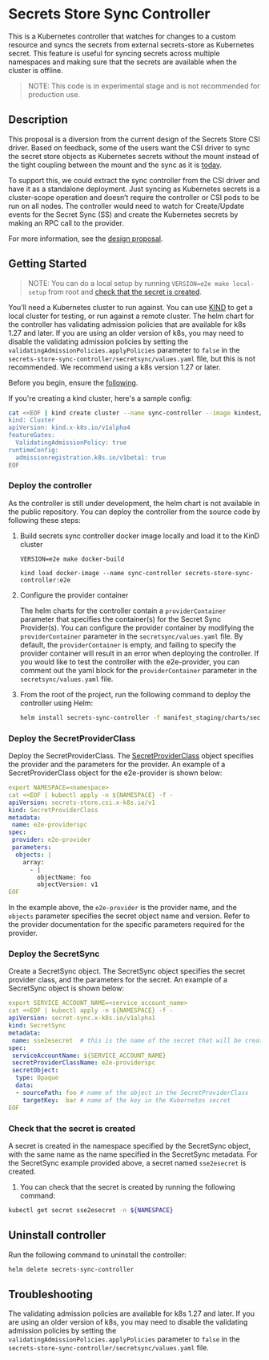 # Secrets Store Sync Controller

This is a Kubernetes controller that watches for changes to a custom resource and syncs the secrets from external secrets-store as Kubernetes secret. This feature is useful for syncing secrets across multiple namespaces and making sure that the secrets are available when the cluster is offline.

> NOTE: This code is in experimental stage and is not recommended for production use.

## Description

This proposal is a diversion from the current design of the Secrets Store CSI driver. Based on feedback, some of the users want the CSI driver to sync the secret store objects as Kubernetes secrets without the mount instead of the tight coupling between the mount and the sync as it is [today](https://secrets-store-csi-driver.sigs.k8s.io/topics/sync-as-kubernetes-secret).

To support this, we could extract the sync controller from the CSI driver and have it as a standalone deployment. Just syncing as Kubernetes secrets is a cluster-scope operation and doesn’t require the controller or CSI pods to be run on all nodes. The controller would need to watch for Create/Update events for the Secret Sync (SS) and create the Kubernetes secrets by making an RPC call to the provider.

For more information, see the [design proposal](https://docs.google.com/document/d/1Ylwpg-YXNw6kC9-kdHNYD3ZKskj9TTIopwIxz5VUOW4/edit#heading=h.n3xa8h2b1inm).

## Getting Started

> NOTE: You can do a local setup by running `VERSION=e2e make local-setup` from 
> root and [check that the secret is created](#check-that-the-secret-is-created).

You’ll need a Kubernetes cluster to run against. You can use [KIND](https://sigs.k8s.io/kind) to get a local cluster for testing, or run against a remote cluster.
The helm chart for the controller has validating admission policies that are available for k8s 1.27 and later. If you are using an older version of k8s, you may need to disable the validating admission policies by setting the `validatingAdmissionPolicies.applyPolicies` parameter to `false` in the `secrets-store-sync-controller/secretsync/values.yaml` file, but this is not recommended. We recommend using a k8s version 1.27 or later.

Before you begin, ensure the [following](https://kubernetes.io/docs/reference/access-authn-authz/validating-admission-policy/#before-you-begin).

If you're creating a kind cluster, here's a sample config:

```bash
cat <<EOF | kind create cluster --name sync-controller --image kindest/node:v1.29.2 --config=-
kind: Cluster
apiVersion: kind.x-k8s.io/v1alpha4
featureGates:
  ValidatingAdmissionPolicy: true
runtimeConfig:
  admissionregistration.k8s.io/v1beta1: true
EOF
```

### Deploy the controller

As the controller is still under development, the helm chart is not available in the public repository. You can deploy the controller from the source code by following these steps:

1. Build secrets sync controller docker image locally and load it to the KinD cluster
   ```shell
   VERSION=e2e make docker-build
   
   kind load docker-image --name sync-controller secrets-store-sync-controller:e2e
   ```

1. Configure the provider container

   The helm charts for the controller contain a `providerContainer` parameter that specifies the container(s) for the Secret Sync Provider(s). You can configure the provider container by modifying the `providerContainer` parameter in the `secretsync/values.yaml` file. By default, the `providerContainer` is empty, and failing to specify the provider container will result in an error when deploying the controller. If you would like to test the controller with the e2e-provider, you can comment out the yaml block for the `providerContainer` parameter in the `secretsync/values.yaml` file.

1. From the root of the project, run the following command to deploy the controller using Helm:

    ```bash
    helm install secrets-sync-controller -f manifest_staging/charts/secrets-store-sync-controller/values.yaml manifest_staging/charts/secrets-store-sync-controller
    ```

### Deploy the SecretProviderClass

Deploy the SecretProviderClass. The [SecretProviderClass](https://secrets-store-csi-driver.sigs.k8s.io/concepts#secretproviderclass) object specifies the provider and the parameters for the provider. An example of a SecretProviderClass object for the e2e-provider is shown below:

```yaml
export NAMESPACE=<namespace>
cat <<EOF | kubectl apply -n ${NAMESPACE} -f -
apiVersion: secrets-store.csi.x-k8s.io/v1
kind: SecretProviderClass
metadata:
 name: e2e-providerspc
spec:
 provider: e2e-provider
 parameters:
  objects: |
    array:
      - |
        objectName: foo
        objectVersion: v1
EOF
```

In the example above, the `e2e-provider` is the provider name, and the `objects` parameter specifies the secret object name and version. Refer to the provider documentation for the specific parameters required for the provider.

### Deploy the SecretSync

Create a SecretSync object. The SecretSync object specifies the secret provider class, and the parameters for the secret. An example of a SecretSync object is shown below:

```yaml
export SERVICE_ACCOUNT_NAME=<service_account_name>
cat <<EOF | kubectl apply -n ${NAMESPACE} -f -
apiVersion: secret-sync.x-k8s.io/v1alpha1
kind: SecretSync
metadata:
 name: sse2esecret  # this is the name of the secret that will be created
spec:
 serviceAccountName: ${SERVICE_ACCOUNT_NAME}
 secretProviderClassName: e2e-providerspc
 secretObject:
  type: Opaque
  data:
  - sourcePath: foo # name of the object in the SecretProviderClass
    targetKey:  bar # name of the key in the Kubernetes secret
EOF
```

### Check that the secret is created

A secret is created in the namespace specified by the SecretSync object, with the same name as the name specified in the SecretSync metadata. For the SecretSync example provided above, a secret named `sse2esecret` is created.

1. You can check that the secret is created by running the following command:
```sh
kubectl get secret sse2esecret -n ${NAMESPACE}
```

## Uninstall controller

Run the following command to uninstall the controller:

```bash
helm delete secrets-sync-controller
```

<!-- Add this section once we have e2e tests 
## Test the controller with e2e-provider
If you want to test the controller with the e2e-provider, follow these steps:

From the root of the project, run the following command to run the e2e tests:
```sh
bats test/bats/e2e-provider-ssc.bats
```
-->

## Troubleshooting
The validating admission policies are available for k8s 1.27 and later. If you are using an older version of k8s, you may need to disable the validating admission policies by setting the `validatingAdmissionPolicies.applyPolicies` parameter to `false` in the `secrets-store-sync-controller/secretsync/values.yaml` file.